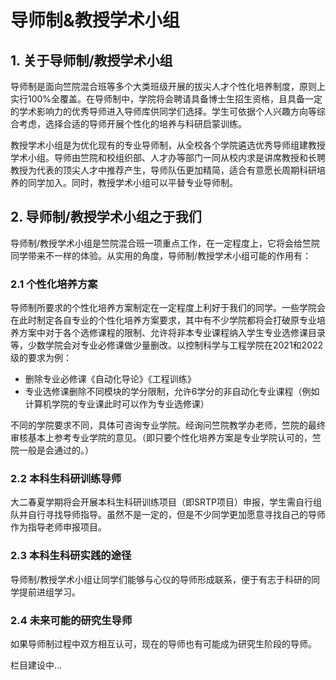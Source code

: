 # 导师制&教授学术小组
## 1. 关于导师制/教授学术小组
导师制是面向竺院混合班等多个大类班级开展的拔尖人才个性化培养制度，原则上实行100%全覆盖。在导师制中，学院将会聘请具备博士生招生资格，且具备一定的学术影响力的优秀导师进入导师库供同学们选择。学生可依据个人兴趣方向等综合考虑，选择合适的导师开展个性化的培养与科研启蒙训练。

教授学术小组是为优化现有的专业导师制，从全校各个学院遴选优秀导师组建教授学术小组。导师由竺院和校组织部、人才办等部门一同从校内求是讲席教授和长聘教授为代表的顶尖人才中推荐产生，导师队伍更加精简，适合有意愿长周期科研培养的同学加入。同时，教授学术小组可以平替专业导师制。
## 2. 导师制/教授学术小组之于我们
导师制/教授学术小组是竺院混合班一项重点工作，在一定程度上，它将会给竺院同学带来不一样的体验。从实用的角度，导师制/教授学术小组可能的作用有：
### 2.1 个性化培养方案
导师制所要求的个性化培养方案制定在一定程度上利好于我们的同学。一些学院会在此时制定各自专业的个性化培养方案要求，其中有不少学院都将会打破原专业培养方案中对于各个选修课程的限制、允许将非本专业课程纳入学生专业选修课目录等，少数学院会对专业必修课做少量删改。以控制科学与工程学院在2021和2022级的要求为例：

- 删除专业必修课《自动化导论》《工程训练》
- 专业选修课删除不同模块的学分限制，允许6学分的非自动化专业课程（例如计算机学院的专业课此时可以作为专业选修课）

不同的学院要求不同，具体可咨询专业学院。经询问竺院教学办老师，竺院的最终审核基本上参考专业学院的意见。（即只要个性化培养方案是专业学院认可的，竺院一般是会通过的。）
### 2.2 本科生科研训练导师
大二春夏学期将会开展本科生科研训练项目（即SRTP项目）申报，学生需自行组队并自行寻找导师指导。虽然不是一定的，但是不少同学更加愿意寻找自己的导师作为指导老师申报项目。
### 2.3 本科生科研实践的途径
导师制/教授学术小组让同学们能够与心仪的导师形成联系，便于有志于科研的同学提前进组学习。
### 2.4 未来可能的研究生导师
如果导师制过程中双方相互认可，现在的导师也有可能成为研究生阶段的导师。

栏目建设中...